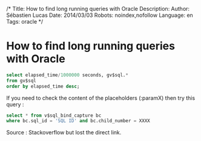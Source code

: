 /*
Title: How to find long running queries with Oracle
Description: 
Author: Sébastien Lucas
Date: 2014/03/03
Robots: noindex,nofollow
Language: en
Tags: oracle
*/
# How to find long running queries with Oracle

```sql
select elapsed_time/1000000 seconds, gv$sql.*
from gv$sql
order by elapsed_time desc;
```

If you need to check the content of the placeholders (:paramX) then try this query :

```sql
select * from v$sql_bind_capture bc
where bc.sql_id = 'SQL ID' and bc.child_number = XXXX
```

Source : Stackoverflow but lost the direct link.